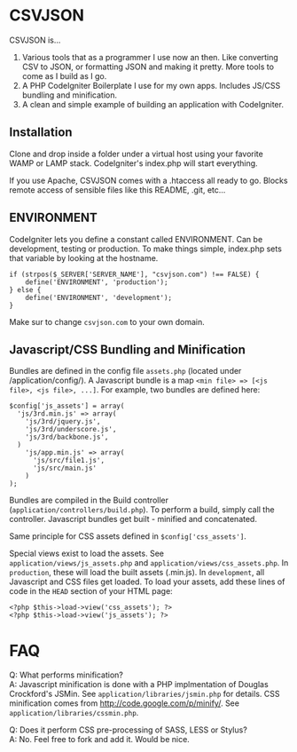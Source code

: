 CSVJSON
=======

CSVJSON is...

1.  Various tools that as a programmer I use now an then. Like converting CSV to JSON, or formatting JSON and making it pretty. More tools to come as I build as I go.
2.  A PHP CodeIgniter Boilerplate I use for my own apps. Includes JS/CSS bundling and minification.
3.  A clean and simple example of building an application with CodeIgniter.


Installation
------------

Clone and drop inside a folder under a virtual host using your favorite WAMP or LAMP stack. CodeIgniter's index.php will start everything.

If you use Apache, CSVJSON comes with a .htaccess all ready to go. Blocks remote access of sensible files like this README, .git, etc...


ENVIRONMENT
-----------

CodeIgniter lets you define a constant called ENVIRONMENT. Can be development, testing or production. To make things simple, index.php sets that variable by looking at the hostname.
```
if (strpos($_SERVER['SERVER_NAME'], "csvjson.com") !== FALSE) {
	define('ENVIRONMENT', 'production');
} else {
	define('ENVIRONMENT', 'development');
}
```
Make sur to change `csvjson.com` to your own domain.


Javascript/CSS Bundling and Minification
----------------------------------------

Bundles are defined in the config file `assets.php` (located under /application/config/). A Javascript bundle is a map `<min file> => [<js file>, <js file>, ...]`. For example, two bundles are defined here:
```
$config['js_assets'] = array(
  'js/3rd.min.js' => array(
    'js/3rd/jquery.js',
    'js/3rd/underscore.js',
    'js/3rd/backbone.js',
  )
	'js/app.min.js' => array(
	  'js/src/file1.js',
	  'js/src/main.js'
	)
);
```

Bundles are compiled in the Build controller (`application/controllers/build.php`). To perform a build, simply call the controller. Javascript bundles get built - minified and concatenated.

Same principle for CSS assets defined in `$config['css_assets']`.

Special views exist to load the assets. See `application/views/js_assets.php` and `application/views/css_assets.php`. In `production`, these will load the built assets (.min.js). In `development`, all Javascript and CSS files get loaded. To load your assets, add these lines of code in the `HEAD` section of your HTML page:
```
<?php $this->load->view('css_assets'); ?>		
<?php $this->load->view('js_assets'); ?>
```

FAQ
===

Q: What performs minification?<br/>
A: Javascript minification is done with a PHP implmentation of Douglas Crockford's JSMin. See `application/libraries/jsmin.php` for details. CSS minification comes from http://code.google.com/p/minify/. See `application/libraries/cssmin.php`.

Q: Does it perform CSS pre-processing of SASS, LESS or Stylus?<br/>
A: No. Feel free to fork and add it. Would be nice.

